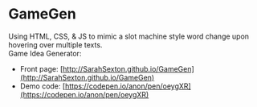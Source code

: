 # GameGen
Using HTML, CSS, &amp; JS to mimic a slot machine style word change upon hovering over multiple texts.  
Game Idea Generator: 
- Front page: [http://SarahSexton.github.io/GameGen](http://SarahSexton.github.io/GameGen) 
- Demo code: [https://codepen.io/anon/pen/oeygXR](https://codepen.io/anon/pen/oeygXR)
